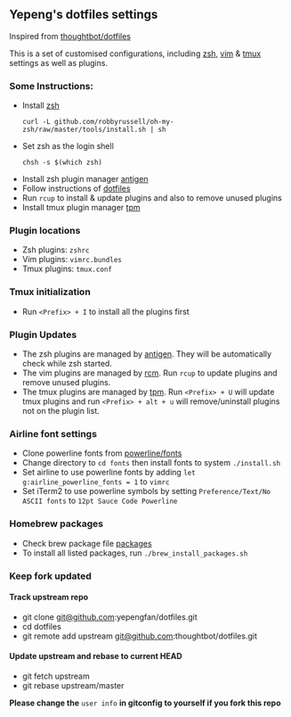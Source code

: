 ## Yepeng's dotfiles settings 
Inspired from [thoughtbot/dotfiles](https://github.com/thoughtbot/dotfiles)

This is a set of customised configurations, including
[zsh](https://github.com/zsh-users/zsh), [vim](https://github.com/vim/vim) & [tmux](https://github.com/tmux/tmux)
settings as well as plugins.

### Some Instructions:
* Install [zsh](https://github.com/robbyrussell/oh-my-zsh)</br>
  ```
  curl -L github.com/robbyrussell/oh-my-zsh/raw/master/tools/install.sh | sh
  ```
* Set zsh as the login shell </br>
  ```
  chsh -s $(which zsh)
  ```
* Install zsh plugin manager [antigen](https://github.com/zsh-users/antigen)
* Follow instructions of [dotfiles](https://github.com/thoughtbot/dotfiles)
* Run `rcup` to install & update plugins and also to remove unused plugins
* Install tmux plugin manager [tpm](https://github.com/tmux-plugins/tpm)

### Plugin locations
* Zsh plugins: `zshrc`
* Vim plugins: `vimrc.bundles`
* Tmux plugins: `tmux.conf`

### Tmux initialization
* Run `<Prefix> + I` to install all the plugins first

### Plugin Updates
* The zsh plugins are managed by
  [antigen](https://github.com/zsh-users/antigen). They will be automatically
check while zsh started.
* The vim plugins are managed by [rcm](https://github.com/thoughtbot/rcm). Run `rcup` to update plugins and remove
  unused plugins.
* The tmux plugins are managed by [tpm](https://github.com/tmux-plugins/tpm).
  Run `<Prefix> + U` will update tmux plugins and run `<Prefix> + alt + u` will
remove/uninstall plugins not on the plugin list.

### Airline font settings
* Clone powerline fonts from
  [powerline/fonts](https://github.com/Lokaltog/powerline-fonts)
* Change directory to `cd fonts` then install fonts to system `./install.sh`
* Set airline to use powerline fonts by adding `let g:airline_powerline_fonts =
  1` to `vimrc`
* Set iTerm2 to use powerline symbols by setting `Preference/Text/No ASCII fonts` to
  `12pt Sauce Code Powerline`

### Homebrew packages
* Check brew package file [packages](./packages)
* To install all listed packages, run `./brew_install_packages.sh`

### Keep fork updated
#### Track upstream repo
* git clone git@github.com:yepengfan/dotfiles.git
* cd dotfiles
* git remote add upstream git@github.com:thoughtbot/dotfiles.git

#### Update upstream and rebase to current HEAD
* git fetch upstream
* git rebase upstream/master

**Please change the** `user info` **in gitconfig to yourself if you fork this repo**
